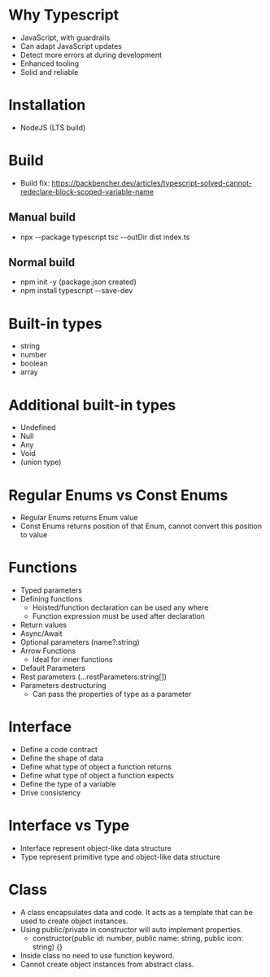 # Why Typescript
  + JavaScript, with guardrails
  + Can adapt JavaScript updates
  + Detect more errors at during development
  + Enhanced tooling
  + Solid and reliable

# Installation
+ NodeJS (LTS build)

# Build 
+	Build fix: https://backbencher.dev/articles/typescript-solved-cannot-redeclare-block-scoped-variable-name
## Manual build
+ npx --package typescript tsc --outDir dist index.ts
## Normal build
+ npm init -y (package.json created)
+ npm install typescript --save-dev

# Built-in types 
+ string
+ number
+ boolean
+ array

# Additional built-in types
+ Undefined
+ Null
+ Any
+ Void
+ (union type)

# Regular Enums vs Const Enums
+ Regular Enums returns Enum value
+ Const Enums returns position of that Enum, cannot convert this position to value

# Functions
+ Typed parameters
+ Defining functions
  + Hoisted/function declaration can be used any where
  + Function expression must be used after declaration
+ Return values
+ Async/Await
+ Optional parameters (name?:string)
+ Arrow Functions
  + Ideal for inner functions
+ Default Parameters
+ Rest parameters (…restParameters:string[])
+ Parameters destructuring
  + Can pass the properties of type as a parameter

# Interface
+ Define a code contract
+ Define the shape of data
+ Define what type of object a function returns
+ Define what type of object a function expects
+ Define the type of a variable
+ Drive consistency

# Interface vs Type
+ Interface represent object-like data structure
+ Type represent primitive type and object-like data structure

# Class
+ A class encapsulates data and code. It acts as a template that can be used to create object instances.
+ Using public/private in constructor will auto implement properties.
  + constructor(public id: number, public name: string, public icon: string) {}
+ Inside class no need to use function keyword.
+ Cannot create object instances from abstract class.
